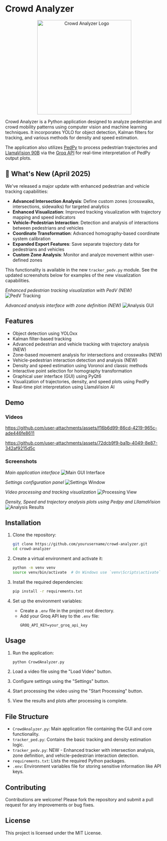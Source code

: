 # Crowd Analyzer

<p align="center">
    <img src="img/logo2.png" alt="Crowd Analyzer Logo" width="300">
</p>

Crowd Analyzer is a Python application designed to analyze pedestrian and crowd mobility patterns using computer vision and machine learning techniques. It incorporates YOLO for object detection, Kalman filters for tracking, and various methods for density and speed estimation. 

The application also utilizes [PedPy](https://github.com/PedestrianDynamics/pedpy) to process pedestrian trajectories and [LlamaVision 90B](https://huggingface.co/meta-llama/Llama-3.2-90B-Vision) via the [Groq API](https://console.groq.com/keys) for real-time interpretation of PedPy output plots.

## 🎉 What's New (April 2025)

We've released a major update with enhanced pedestrian and vehicle tracking capabilities:

- **Advanced Intersection Analysis**: Define custom zones (crosswalks, intersections, sidewalks) for targeted analytics
- **Enhanced Visualization**: Improved tracking visualization with trajectory mapping and speed indicators
- **Vehicle-Pedestrian Interaction**: Detection and analysis of interactions between pedestrians and vehicles
- **Coordinate Transformation**: Advanced homography-based coordinate system calibration
- **Expanded Export Features**: Save separate trajectory data for pedestrians and vehicles
- **Custom Zone Analysis**: Monitor and analyze movement within user-defined zones

This functionality is available in the new `tracker_pedv.py` module. See the updated screenshots below for examples of the new visualization capabilities.


*Enhanced pedestrian tracking visualization with PedV (NEW)*
![PedV Tracking](img/pedvtracking.png)

*Advanced analysis interface with zone definition (NEW)*
![Analysis GUI](img/analysisGUI.png)

## Features

- Object detection using YOLOxx
- Kalman filter-based tracking
- Advanced pedestrian and vehicle tracking with trajectory analysis (NEW)
- Zone-based movement analysis for intersections and crosswalks (NEW)
- Vehicle-pedestrian interaction detection and analysis (NEW)
- Density and speed estimation using Voronoi and classic methods
- Interactive point selection for homography transformation
- Graphical user interface (GUI) using PyQt6
- Visualization of trajectories, density, and speed plots using PedPy
- Real-time plot interpretation using LlamaVision AI

## Demo

### Videos

https://github.com/user-attachments/assets/f16b6d99-86cd-4219-965c-ade446fe8611

https://github.com/user-attachments/assets/72dcb9f9-ba1b-4049-8e87-342af9215d5c


### Screenshots

*Main application interface*
![Main GUI Interface](img/GUI.png)

*Settings configuration panel*
![Settings Window](img/GUI_setting.png)

*Video processing and tracking visualization*
![Processing View](img/GUI-2.png)

*Density, Speed and trajectory analysis plots using Pedpy and LllamaVision*
![Analysis Results](img/Plot_window.png)



## Installation

1. Clone the repository:
    ```sh
    git clone https://github.com/yourusername/crowd-analyzer.git
    cd crowd-analyzer
    ```

2. Create a virtual environment and activate it:
    ```sh
    python -m venv venv
    source venv/bin/activate  # On Windows use `venv\Scripts\activate`
    ```

3. Install the required dependencies:
    ```sh
    pip install -r requirements.txt
    ```

4. Set up the environment variables:
    - Create a `.env` file in the project root directory.
    - Add your Groq API key to the `.env` file:
        ```
        GROQ_API_KEY=your_groq_api_key
        ```

## Usage

1. Run the application:
    ```sh
    python CrowdAnalyzer.py
    ```

2. Load a video file using the "Load Video" button.

3. Configure settings using the "Settings" button.

4. Start processing the video using the "Start Processing" button.

5. View the results and plots after processing is complete.

## File Structure

- `CrowdAnalyzer.py`: Main application file containing the GUI and core functionality.
- `tracker_ped.py`: Contains the basic tracking and density estimation logic.
- `tracker_pedv.py`: NEW - Enhanced tracker with intersection analysis, zone definition, and vehicle-pedestrian interaction detection.
- `requirements.txt`: Lists the required Python packages.
- `.env`: Environment variables file for storing sensitive information like API keys.

## Contributing

Contributions are welcome! Please fork the repository and submit a pull request for any improvements or bug fixes.

## License

This project is licensed under the MIT License.